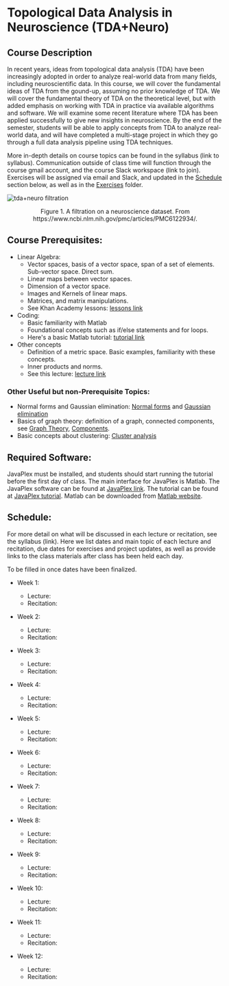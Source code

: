 # Topological Data Analysis in Neuroscience (TDA+Neuro)

## Course Description
In recent years, ideas from topological data analysis (TDA) have been increasingly adopted in order to analyze real-world data from many fields, including neuroscientific data. In this course, we will cover the fundamental ideas of TDA from the gound-up, assuming no prior knowledge of TDA. We will cover the fundamental theory of TDA on the theoretical level, but with added emphasis on working with TDA in practice via available algorithms and software. We will examine some recent literature where TDA has been applied successfully to give new insights in neuroscience. By the end of the semester, students will be able to apply concepts from TDA to analyze real-world data, and will have completed a multi-stage project in which they go through a full data analysis pipeline using TDA techniques.

More in-depth details on course topics can be found in the syllabus (link to syllabus). Communication outside of class time will function through the course gmail account, and the course Slack workspace (link to join). Exercises will be assigned via email and Slack, and updated in the [Schedule](#schedule) section below, as well as in the [Exercises](https://github.com/ndag/tda-neuro-tripods-x-2022/tree/main/Exercises) folder. 


![tda+neuro filtration](https://user-images.githubusercontent.com/25011329/148897433-121fe6ab-641a-4533-aa68-bb9960de86f0.png)


<p align = "center">
Figure 1. A filtration on a neuroscience dataset. From https://www.ncbi.nlm.nih.gov/pmc/articles/PMC6122934/.
</p>

## Course Prerequisites: 
- Linear Algebra:
  - Vector spaces, basis of a vector space, span of a set of elements. Sub-vector space. Direct sum.
  - Linear maps between vector spaces.
  - Dimension of a vector space.
  - Images and Kernels of linear maps.
  - Matrices, and matrix manipulations.
  - See Khan Academy lessons: [lessons link](https://www.khanacademy.org/math/linear-algebra)
- Coding:
  - Basic familiarity with Matlab
  - Foundational concepts such as if/else statements and for loops.
  - Here's a basic Matlab tutorial: [tutorial link](https://web.eecs.umich.edu/~aey/eecs451/matlab.pdf)
- Other concepts
  - Definition of a metric space. Basic examples, familiarity with these concepts.
  - Inner products and norms.
  - See this lecture: [lecture link](http://www-history.mcs.st-and.ac.uk/~john/MT4522/Lectures/L5.html)

### Other Useful but non-Prerequisite Topics:
- Normal forms and Gaussian elimination: [Normal forms](https://en.wikipedia.org/wiki/Smith_normal_form) and [Gaussian elimination](https://en.wikipedia.org/wiki/Gaussian_elimination)
- Basics of graph theory: definition of a graph, connected components, see [Graph Theory](https://en.wikipedia.org/wiki/Graph_theory), [Components](https://en.wikipedia.org/wiki/Component_(graph_theory)).
- Basic concepts about clustering: [Cluster analysis](https://en.wikipedia.org/wiki/Cluster_analysis)

## Required Software: 
JavaPlex must be installed, and students should start running the tutorial before the first day of class. The main interface for JavaPlex is Matlab. The JavaPlex software can be found at [JavaPlex link](http://appliedtopology.github.io/javaplex/). The tutorial can be found at [JavaPlex tutorial](https://github.com/appliedtopology/javaplex/wiki/Tutorial). Matlab can be downloaded from [Matlab website](https://www.mathworks.com/products/matlab.html).

## Schedule:
For more detail on what will be discussed in each lecture or recitation, see the syllabus (link). Here we list dates and main topic of each lecture and recitation, due dates for exercises and project updates, as well as provide links to the class materials after class has been held each day.

To be filled in once dates have been finalized.

- Week 1:
  - Lecture:
  - Recitation:

- Week 2:
  - Lecture:
  - Recitation:

- Week 3:
  - Lecture:
  - Recitation:

- Week 4:
  - Lecture:
  - Recitation:

- Week 5:
  - Lecture:
  - Recitation:

- Week 6:
  - Lecture:
  - Recitation:

- Week 7:
  - Lecture:
  - Recitation:

- Week 8:
  - Lecture:
  - Recitation:

- Week 9:
  - Lecture:
  - Recitation:

- Week 10:
  - Lecture:
  - Recitation:

- Week 11:
  - Lecture:
  - Recitation:

- Week 12:
  - Lecture:
  - Recitation:
